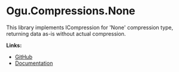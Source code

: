 # Ogu.Compressions.None

This library implements ICompression for 'None' compression type, returning data as-is without actual compression.

**Links:**
- [GitHub](https://github.com/ogulcanturan/Ogu.Compressions)
- [Documentation](https://github.com/ogulcanturan/Ogu.Compressions#readme)